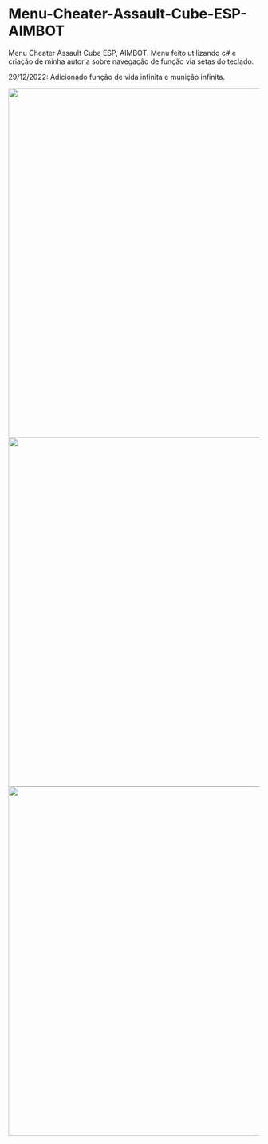 # Menu-Cheater-Assault-Cube-ESP-AIMBOT

Menu Cheater Assault Cube ESP, AIMBOT.
Menu feito utilizando c# e criação de minha autoria sobre navegação de função via setas do teclado.

29/12/2022: Adicionado função de vida infinita e munição infinita.

<div align="center">
<img src="https://i.imgur.com/e2DKad2.png" width="700px" />

<img src="https://i.imgur.com/1uNP7bZ.png" width="700px" />

<img src="https://i.imgur.com/TErYR3J.png" width="700px" />

</div>
